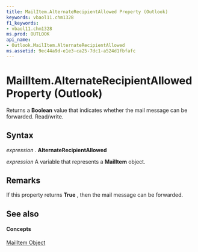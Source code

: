 ```yaml
---
title: MailItem.AlternateRecipientAllowed Property (Outlook)
keywords: vbaol11.chm1328
f1_keywords:
- vbaol11.chm1328
ms.prod: OUTLOOK
api_name:
- Outlook.MailItem.AlternateRecipientAllowed
ms.assetid: 9ec44a9d-e1e3-ca25-7dc1-a524d1fbfafc
---
```



# MailItem.AlternateRecipientAllowed Property (Outlook)

Returns a  **Boolean** value that indicates whether the mail message can be forwarded. Read/write.


## Syntax

 _expression_ . **AlternateRecipientAllowed**

 _expression_ A variable that represents a **MailItem** object.


## Remarks

If this property returns  **True** , then the mail message can be forwarded.


## See also


#### Concepts


[MailItem Object](mailitem-object-outlook.md)

